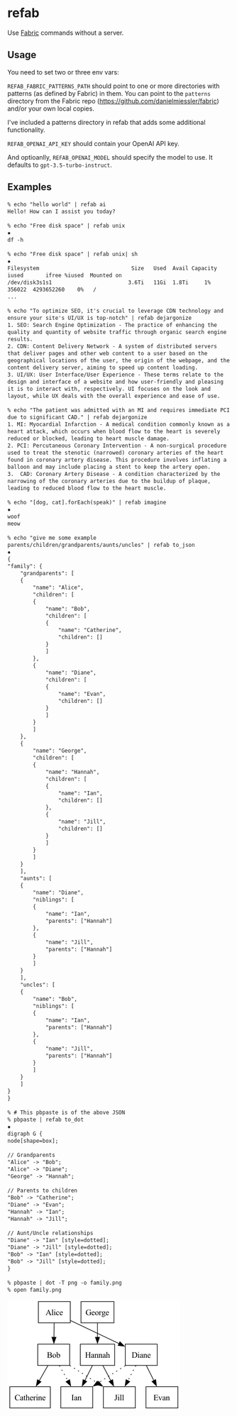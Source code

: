 # refab

Use [Fabric](https://github.com/danielmiessler/fabric) commands without a server.

## Usage

You need to set two or three env vars:

`REFAB_FABRIC_PATTERNS_PATH` should point to one or more directories with patterns (as defined by Fabric) in them.  You can point to the `patterns` directory from the Fabric repo (https://github.com/danielmiessler/fabric) and/or your own local copies.

I've included a patterns directory in refab that adds some additional functionality.

`REFAB_OPENAI_API_KEY` should contain your OpenAI API key.

And optioanlly, `REFAB_OPENAI_MODEL` should specify the model to use.  It defaults to `gpt-3.5-turbo-instruct`.

## Examples

    % echo "hello world" | refab ai
    Hello! How can I assist you today?

    % echo "Free disk space" | refab unix                                                                            ✹
    df -h

    % echo "Free disk space" | refab unix| sh                                                                        ✹
    Filesystem                             Size   Used  Avail Capacity iused       ifree %iused  Mounted on
    /dev/disk3s1s1                        3.6Ti   11Gi  1.8Ti     1%  356022  4293652260    0%   /
    ...

    % echo "To optimize SEO, it's crucial to leverage CDN technology and ensure your site's UI/UX is top-notch" | refab dejargonize
    1. SEO: Search Engine Optimization - The practice of enhancing the quality and quantity of website traffic through organic search engine results.
    2. CDN: Content Delivery Network - A system of distributed servers that deliver pages and other web content to a user based on the geographical locations of the user, the origin of the webpage, and the content delivery server, aiming to speed up content loading.
    3. UI/UX: User Interface/User Experience - These terms relate to the design and interface of a website and how user-friendly and pleasing it is to interact with, respectively. UI focuses on the look and layout, while UX deals with the overall experience and ease of use.

    % echo "The patient was admitted with an MI and requires immediate PCI due to significant CAD." | refab dejargonize
    1. MI: Myocardial Infarction - A medical condition commonly known as a heart attack, which occurs when blood flow to the heart is severely reduced or blocked, leading to heart muscle damage.
    2. PCI: Percutaneous Coronary Intervention - A non-surgical procedure used to treat the stenotic (narrowed) coronary arteries of the heart found in coronary artery disease. This procedure involves inflating a balloon and may include placing a stent to keep the artery open.
    3.  CAD: Coronary Artery Disease - A condition characterized by the narrowing of the coronary arteries due to the buildup of plaque, leading to reduced blood flow to the heart muscle.

    % echo "[dog, cat].forEach(speak)" | refab imagine                                                               ✹
    woof
    meow

    % echo "give me some example parents/children/grandparents/aunts/uncles" | refab to_json                         ✹
    {
    "family": {
        "grandparents": [
        {
            "name": "Alice",
            "children": [
            {
                "name": "Bob",
                "children": [
                {
                    "name": "Catherine",
                    "children": []
                }
                ]
            },
            {
                "name": "Diane",
                "children": [
                {
                    "name": "Evan",
                    "children": []
                }
                ]
            }
            ]
        },
        {
            "name": "George",
            "children": [
            {
                "name": "Hannah",
                "children": [
                {
                    "name": "Ian",
                    "children": []
                },
                {
                    "name": "Jill",
                    "children": []
                }
                ]
            }
            ]
        }
        ],
        "aunts": [
        {
            "name": "Diane",
            "niblings": [
            {
                "name": "Ian",
                "parents": ["Hannah"]
            },
            {
                "name": "Jill",
                "parents": ["Hannah"]
            }
            ]
        }
        ],
        "uncles": [
        {
            "name": "Bob",
            "niblings": [
            {
                "name": "Ian",
                "parents": ["Hannah"]
            },
            {
                "name": "Jill",
                "parents": ["Hannah"]
            }
            ]
        }
        ]
    }
    }

    % # This pbpaste is of the above JSON
    % pbpaste | refab to_dot                                                                                         ✹
    digraph G {
    node[shape=box];

    // Grandparents
    "Alice" -> "Bob";
    "Alice" -> "Diane";
    "George" -> "Hannah";

    // Parents to children
    "Bob" -> "Catherine";
    "Diane" -> "Evan";
    "Hannah" -> "Ian";
    "Hannah" -> "Jill";

    // Aunt/Uncle relationships
    "Diane" -> "Ian" [style=dotted];
    "Diane" -> "Jill" [style=dotted];
    "Bob" -> "Ian" [style=dotted];
    "Bob" -> "Jill" [style=dotted];
    }

    % pbpaste | dot -T png -o family.png
    % open family.png

![A family tree rendered by graphviz](assets/family.png)
